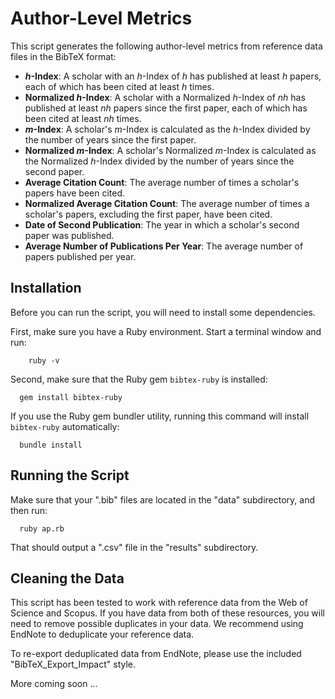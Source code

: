 # Author-Level Metrics

This script generates the following author-level metrics from reference data files in the BibTeX format:
* **_h_-Index**: A scholar with an *h*-Index of *h* has published at least *h* papers, each of which has been cited at least *h* times.
* **Normalized _h_-Index**: A scholar with a Normalized *h*-Index of *nh* has published at least *nh* papers since the first paper, each of which has been cited at least *nh* times.
* **_m_-Index**: A scholar's *m*-Index is calculated as the *h*-Index divided by the number of years since the first paper.
* **Normalized _m_-Index**: A scholar's Normalized *m*-Index is calculated as the Normalized *h*-Index divided by the number of years since the second paper.
* **Average Citation Count**: The average number of times a scholar's papers have been cited.
* **Normalized Average Citation Count**: The average number of times a scholar's papers, excluding the first paper, have been cited.
* **Date of Second Publication**: The year in which a scholar's second paper was published.
* **Average Number of Publications Per Year**: The average number of papers published per year.

## Installation

Before you can run the script, you will need to install some dependencies.

First, make sure you have a Ruby environment. Start a terminal window and run:
```
	ruby -v
```

Second, make sure that the Ruby gem `bibtex-ruby` is installed:
```
  gem install bibtex-ruby
```

If you use the Ruby gem bundler utility, running this command will install `bibtex-ruby` automatically:
```
  bundle install
```

## Running the Script

Make sure that your ".bib" files are located in the "data" subdirectory, and then run:
```
  ruby ap.rb
```
That should output a ".csv" file in the "results" subdirectory.

## Cleaning the Data

This script has been tested to work with reference data from the Web of Science and Scopus. If you have data from both of these resources, you will need to remove possible duplicates in your data. We recommend using EndNote to deduplicate your reference data.

To re-export deduplicated data from EndNote, please use the included "BibTeX_Export_Impact" style.

More coming soon ...
